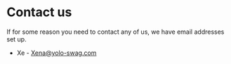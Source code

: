 # Contact us

If for some reason you need to contact any of us, we have email addresses set 
up.

 - Xe - [Xena@yolo-swag.com](mailto:xena@yolo-swag.com)
